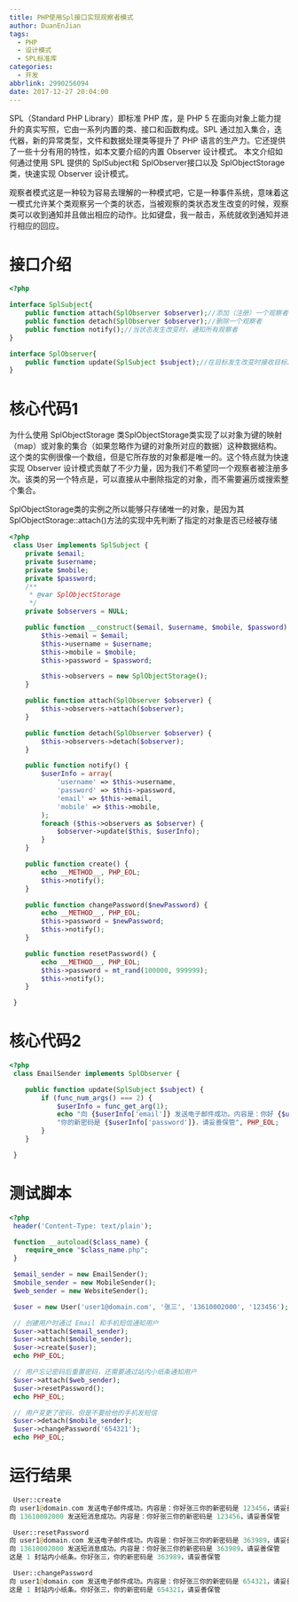 ```yaml
---
title: PHP使用Spl接口实现观察者模式
author: DuanEnJian
tags:
  - PHP
  - 设计模式
  - SPL标准库
categories:
  - 开发
abbrlink: 2990256094
date: 2017-12-27 20:04:00
---
```

SPL（Standard PHP Library）即标准 PHP 库，是 PHP 5 在面向对象上能力提升的真实写照，它由一系列内置的类、接口和函数构成。SPL 通过加入集合，迭代器，新的异常类型，文件和数据处理类等提升了 PHP 语言的生产力。它还提供了一些十分有用的特性，如本文要介绍的内置 Observer 设计模式。
本文介绍如何通过使用 SPL 提供的 SplSubject和 SplObserver接口以及 SplObjectStorage类，快速实现 Observer 设计模式。

观察者模式这是一种较为容易去理解的一种模式吧，它是一种事件系统，意味着这一模式允许某个类观察另一个类的状态，当被观察的类状态发生改变的时候，观察类可以收到通知并且做出相应的动作。比如键盘，我一敲击，系统就收到通知并进行相应的回应。

<!-- more -->
# 接口介绍
```php
<?php

interface SplSubject{
    public function attach(SplObserver $observer);//添加（注册）一个观察者
    public function detach(SplObserver $observer);//删除一个观察者
    public function notify();//当状态发生改变时，通知所有观察者
}

interface SplObserver{ 
    public function update(SplSubject $subject);//在目标发生改变时接收目标发送的通知；当关注的目标调用其 notify()时被调用
}
```
# 核心代码1
为什么使用 SplObjectStorage 类SplObjectStorage类实现了以对象为键的映射（map）或对象的集合（如果忽略作为键的对象所对应的数据）这种数据结构。这个类的实例很像一个数组，但是它所存放的对象都是唯一的。这个特点就为快速实现 Observer 设计模式贡献了不少力量，因为我们不希望同一个观察者被注册多次。该类的另一个特点是，可以直接从中删除指定的对象，而不需要遍历或搜索整个集合。

SplObjectStorage类的实例之所以能够只存储唯一的对象，是因为其 SplObjectStorage::attach()方法的实现中先判断了指定的对象是否已经被存储

```php
<?php 
 class User implements SplSubject { 
    private $email; 
    private $username; 
    private $mobile; 
    private $password; 
    /** 
     * @var SplObjectStorage 
     */ 
    private $observers = NULL; 

    public function __construct($email, $username, $mobile, $password) { 
        $this->email = $email; 
        $this->username = $username; 
        $this->mobile = $mobile; 
        $this->password = $password; 

        $this->observers = new SplObjectStorage(); 
    } 

    public function attach(SplObserver $observer) { 
        $this->observers->attach($observer); 
    } 

    public function detach(SplObserver $observer) { 
        $this->observers->detach($observer);
    } 

    public function notify() { 
        $userInfo = array( 
            'username' => $this->username, 
            'password' => $this->password, 
            'email' => $this->email, 
            'mobile' => $this->mobile, 
        ); 
        foreach ($this->observers as $observer) { 
            $observer->update($this, $userInfo); 
        } 
    } 

    public function create() { 
        echo __METHOD__, PHP_EOL; 
        $this->notify(); 
    } 

    public function changePassword($newPassword) { 
        echo __METHOD__, PHP_EOL; 
        $this->password = $newPassword; 
        $this->notify(); 
    } 

    public function resetPassword() { 
        echo __METHOD__, PHP_EOL; 
        $this->password = mt_rand(100000, 999999); 
        $this->notify(); 
    } 

 }
```
# 核心代码2
```php
<?php 
 class EmailSender implements SplObserver { 

    public function update(SplSubject $subject) { 
        if (func_num_args() === 2) { 
            $userInfo = func_get_arg(1); 
            echo "向 {$userInfo['email']} 发送电子邮件成功。内容是：你好 {$userInfo['username']}" . 
            "你的新密码是 {$userInfo['password']}，请妥善保管", PHP_EOL; 
        } 
    } 

 }
```
# 测试脚本
```php
<?php 
 header('Content-Type: text/plain'); 

 function __autoload($class_name) { 
    require_once "$class_name.php"; 
 } 

 $email_sender = new EmailSender(); 
 $mobile_sender = new MobileSender(); 
 $web_sender = new WebsiteSender(); 

 $user = new User('user1@domain.com', '张三', '13610002000', '123456'); 

 // 创建用户时通过 Email 和手机短信通知用户
 $user->attach($email_sender); 
 $user->attach($mobile_sender); 
 $user->create($user); 
 echo PHP_EOL; 

 // 用户忘记密码后重置密码，还需要通过站内小纸条通知用户
 $user->attach($web_sender); 
 $user->resetPassword(); 
 echo PHP_EOL; 

 // 用户变更了密码，但是不要给他的手机发短信
 $user->detach($mobile_sender); 
 $user->changePassword('654321'); 
 echo PHP_EOL;
```
# 运行结果
```php
 User::create 
向 user1@domain.com 发送电子邮件成功。内容是：你好张三你的新密码是 123456，请妥善保管
向 13610002000 发送短消息成功。内容是：你好张三你的新密码是 123456，请妥善保管

 User::resetPassword 
向 user1@domain.com 发送电子邮件成功。内容是：你好张三你的新密码是 363989，请妥善保管
向 13610002000 发送短消息成功。内容是：你好张三你的新密码是 363989，请妥善保管
这是 1 封站内小纸条。你好张三，你的新密码是 363989，请妥善保管

 User::changePassword 
向 user1@domain.com 发送电子邮件成功。内容是：你好张三你的新密码是 654321，请妥善保管
这是 1 封站内小纸条。你好张三，你的新密码是 654321，请妥善保管
```